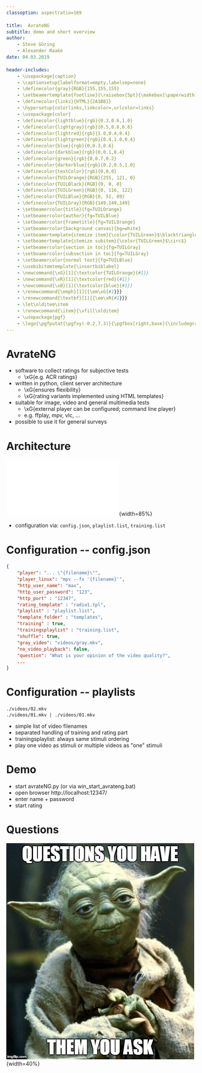 ```yaml
---
classoption: aspectratio=169

title:  AvrateNG
subtitle: demo and short overview
author:
    - Steve Göring
    - Alexander Raake
date: 04.03.2019

header-includes:
    - \usepackage{caption}
    - \captionsetup{labelformat=empty,labelsep=none}
    - \definecolor{gray}{RGB}{155,155,155}
    - \setbeamertemplate{footline}{\raisebox{5pt}{\makebox[\paperwidth]{\hfill\makebox[20pt]{\color{gray} \normalsize\insertframenumber}}}\hspace*{5pt}}
    - \definecolor{links}{HTML}{2A1B81}
    - \hypersetup{colorlinks,linkcolor=,urlcolor=links}
    - \usepackage{color}
    - \definecolor{lightblue}{rgb}{0.3,0.6,1.0}
    - \definecolor{lightgray}{rgb}{0.5,0.6,0.6}
    - \definecolor{lightred}{rgb}{1.0,0.4,0.4}
    - \definecolor{lightgreen}{rgb}{0.4,1.0,0.4}
    - \definecolor{blue}{rgb}{0,0.3,0.6}
    - \definecolor{darkblue}{rgb}{0,0.1,0.4}
    - \definecolor{green}{rgb}{0,0.7,0.2}
    - \definecolor{darkerblue}{rgb}{0.2,0.5,1.0}
    - \definecolor{textColor}{rgb}{0,0,0}
    - \definecolor{TUILOrange}{RGB}{255, 121, 0}
    - \definecolor{TUILBlack}{RGB}{0, 0, 0}
    - \definecolor{TUILGreen}{RGB}{0, 116, 122}
    - \definecolor{TUILBlue}{RGB}{0, 51, 89}
    - \definecolor{TUILGray}{RGB}{149,149,149}
    - \setbeamercolor{title}{fg=TUILOrange}
    - \setbeamercolor{author}{fg=TUILBlue}
    - \setbeamercolor{frametitle}{fg=TUILOrange}
    - \setbeamercolor{background canvas}{bg=white}
    - \setbeamertemplate{itemize item}{\color{TUILGreen}$\blacktriangleright$}
    - \setbeamertemplate{itemize subitem}{\color{TUILGreen}$\circ$}
    - \setbeamercolor{section in toc}{fg=TUILGray}
    - \setbeamercolor{subsection in toc}{fg=TUILGray}
    - \setbeamercolor{normal text}{fg=TUILBlue}
    - \usebibitemtemplate{\insertbiblabel}
    - \newcommand{\xG}[1]{\textcolor{TUILOrange}{#1}}
    - \newcommand{\xR}[1]{\textcolor{red}{#1}}
    - \newcommand{\xB}[1]{\textcolor{blue}{#1}}
    - \renewcommand{\emph}[1]{{\em\xG{#1}}}
    - \renewcommand{\textbf}[1]{{\em\xR{#1}}}
    - \let\olditem\item
    - \renewcommand{\item}{\vfill\olditem}
    - \usepackage{pgf}
    - \logo{\pgfputat{\pgfxy(-0.2,7.3)}{\pgfbox[right,base]{\includegraphics[height=0.7cm]{imgs/logo.pdf}}}}
---
```

# AvrateNG

* software to collect ratings for subjective tests
    * \xG{e.g. ACR ratings}
* written in python, client server architecture
    * \xG{ensures flexibility}
    * \xG{rating variants implemented using HTML templates}
* suitable for image, video and general multimedia tests
    * \xG{external player can be configured; command line player}
    * e.g. ffplay, mpv, vlc, ...
* possible to use it for general surveys

# Architecture
![AvrateNG overview](imgs/avrate.pdf){width=85%}

* configuration via: `config.json`, `playlist.list`, `training.list`

# Configuration -- config.json

```json
{
    "player": "... \"{filename}\"",
    "player_linux": "mpv --fs '{filename}'",
    "http_user_name": "max",
    "http_user_password": "123",
    "http_port" : "12347",
    "rating_template" : "radio1.tpl",
    "playlist" : "playlist.list",
    "template_folder" : "templates",
    "training" : true,
    "trainingsplaylist" : "training.list",
    "shuffle": true,
    "gray_video": "videos/gray.mkv",
    "no_video_playback": false,
    "question": "What is your opinion of the video quality?",
    ...
}
```

# Configuration -- playlists
```
./videos/02.mkv
./videos/01.mkv | ./videos/01.mkv
```
* simple list of video filenames
* separated handling of training and rating part
* trainingsplaylist: always same stimuli ordering
* play one video as stimuli or multiple videos as "one" stimuli

# Demo

* start avrateNG.py  (or via win_start_avrateng.bat)
* open browser http://localhost:12347/
* enter name + password
* start rating


# Questions

![Thank you for your attention](imgs/questions2.jpg){width=40%}
